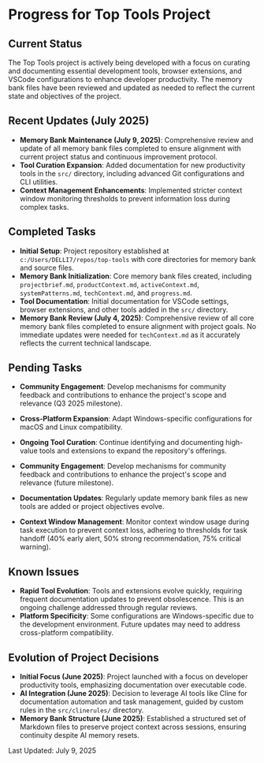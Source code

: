 # Progress for Top Tools Project

## Current Status

The Top Tools project is actively being developed with a focus on curating and documenting essential development tools,
browser extensions, and VSCode configurations to enhance developer productivity. The memory bank files have been
reviewed and updated as needed to reflect the current state and objectives of the project.

## Recent Updates (July 2025)

- **Memory Bank Maintenance (July 9, 2025)**: Comprehensive review and update of all memory bank files completed to
  ensure alignment with current project status and continuous improvement protocol.
- **Tool Curation Expansion**: Added documentation for new productivity tools in the `src/` directory, including
  advanced Git configurations and CLI utilities.
- **Context Management Enhancements**: Implemented stricter context window monitoring thresholds to prevent information
  loss during complex tasks.

## Completed Tasks

- **Initial Setup**: Project repository established at `c:/Users/DELLI7/repos/top-tools` with core directories for
  memory bank and source files.
- **Memory Bank Initialization**: Core memory bank files created, including `projectbrief.md`, `productContext.md`,
  `activeContext.md`, `systemPatterns.md`, `techContext.md`, and `progress.md`.
- **Tool Documentation**: Initial documentation for VSCode settings, browser extensions, and other tools added in the
  `src/` directory.
- **Memory Bank Review (July 4, 2025)**: Comprehensive review of all core memory bank files completed to ensure
  alignment with project goals. No immediate updates were needed for `techContext.md` as it accurately reflects the
  current technical landscape.

## Pending Tasks

- **Community Engagement**: Develop mechanisms for community feedback and contributions to enhance the project's scope
  and relevance (Q3 2025 milestone).
- **Cross-Platform Expansion**: Adapt Windows-specific configurations for macOS and Linux compatibility.

- **Ongoing Tool Curation**: Continue identifying and documenting high-value tools and extensions to expand the
  repository's offerings.
- **Community Engagement**: Develop mechanisms for community feedback and contributions to enhance the project's scope
  and relevance (future milestone).
- **Documentation Updates**: Regularly update memory bank files as new tools are added or project objectives evolve.
- **Context Window Management**: Monitor context window usage during task execution to prevent context loss, adhering to
  thresholds for task handoff (40% early alert, 50% strong recommendation, 75% critical warning).

## Known Issues

- **Rapid Tool Evolution**: Tools and extensions evolve quickly, requiring frequent documentation updates to prevent
  obsolescence. This is an ongoing challenge addressed through regular reviews.
- **Platform Specificity**: Some configurations are Windows-specific due to the development environment. Future updates
  may need to address cross-platform compatibility.

## Evolution of Project Decisions

- **Initial Focus (June 2025)**: Project launched with a focus on developer productivity tools, emphasizing
  documentation over executable code.
- **AI Integration (June 2025)**: Decision to leverage AI tools like Cline for documentation automation and task
  management, guided by custom rules in the `src/clinerules/` directory.
- **Memory Bank Structure (June 2025)**: Established a structured set of Markdown files to preserve project context
  across sessions, ensuring continuity despite AI memory resets.

Last Updated: July 9, 2025
